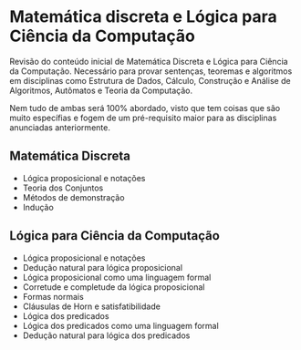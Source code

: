 # Matemática discreta e Lógica para Ciência da Computação

Revisão do conteúdo inicial de Matemática Discreta e Lógica para Ciência da Computação. Necessário para provar sentenças, teoremas e algoritmos em disciplinas como Estrutura de Dados, Cálculo, Construção e Análise de Algoritmos, Autômatos e Teoria da Computação.

Nem tudo de ambas será 100% abordado, visto que tem coisas que são muito específias e fogem de um pré-requisito maior para as disciplinas anunciadas anteriormente.

## Matemática Discreta

- Lógica proposicional e notações
- Teoria dos Conjuntos
- Métodos de demonstração
- Indução

## Lógica para Ciência da Computação

- Lógica proposicional e notações
- Dedução natural para lógica proposicional
- Lógica proposicional como uma linguagem formal
- Corretude e completude da lógica proposicional
- Formas normais
- Cláusulas de Horn e satisfatibilidade
- Lógica dos predicados
- Lógica dos predicados como uma linguagem formal
- Dedução natural para lógica dos predicados